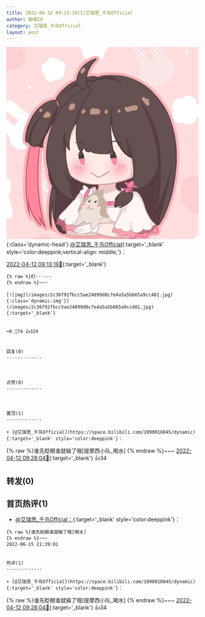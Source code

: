 ```yaml
---
title: 2022-04-12 09:13:19(1)艾瑞思_千鸟Official
author: 御坂IO
category: 艾瑞思_千鸟Official
layout: post
---
```


![img](/images/7e08840c56f251de28bdf766b647bd5fe9a5d50a.jpg){:class='dynamic-head'}
[@艾瑞思_千鸟Official](https://space.bilibili.com/1090010845/dynamic){:target='_blank' style='color:deeppink;vertical-align: middle;'}：

[2022-04-12 09:13:19🔗](https://t.bilibili.com/648057303162945537){:target='_blank'}

~~~
{% raw %}盯------
{% endraw %}~~~

[![img](/images/2c36f92fbcc5ae24899d0c7e4a5a5b665a9cc481.jpg){:class='dynamic-img'}](/images/2c36f92fbcc5ae24899d0c7e4a5a5b665a9cc481.jpg){:target='_blank'}


↪️0 💬74 👍324


回复(0)
-------------



点赞(0)
-------------



置顶(1)
-------------

+ [@艾瑞思_千鸟Official](https://space.bilibili.com/1090010845/dynamic){:target='_blank' style='color:deeppink'}：
~~~
{% raw %}谁先眨眼谁就输了哦[提摩西小队_喝水]
{% endraw %}~~~
[2022-04-12 09:28:04🔗](https://t.bilibili.com/648057303162945537#reply108934551168){:target='_blank'} 👍34


转发(0)
-------------



首页热评(1)
-------------

+ [@艾瑞思_千鸟Official：](https://space.bilibili.com/1090010845/dynamic){:target='_blank' style='color:deeppink'}：
~~~
{% raw %}谁先眨眼谁就输了哦[喝水]
{% endraw %}~~~
2022-06-15 21:39:01


热评(1)
-------------

+ [@艾瑞思_千鸟Official](https://space.bilibili.com/1090010845/dynamic){:target='_blank' style='color:deeppink'}：
~~~
{% raw %}谁先眨眼谁就输了哦[提摩西小队_喝水]
{% endraw %}~~~
[2022-04-12 09:28:04🔗](https://t.bilibili.com/648057303162945537#reply108934551168){:target='_blank'} 👍34


